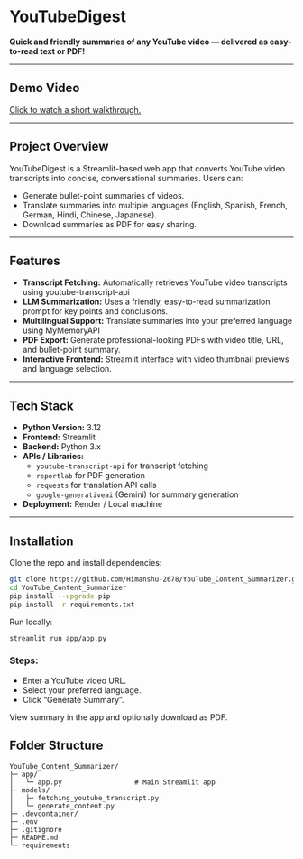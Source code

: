 # YouTubeDigest 

**Quick and friendly summaries of any YouTube video — delivered as easy-to-read text or PDF!**

---

## Demo Video

[Click to watch a short walkthrough.](https://www.youtube.com/watch?v=Zl2JTqAB68E)

---

## Project Overview

YouTubeDigest is a Streamlit-based web app that converts YouTube video transcripts into concise, conversational summaries. Users can:

- Generate bullet-point summaries of videos.
- Translate summaries into multiple languages (English, Spanish, French, German, Hindi, Chinese, Japanese).
- Download summaries as PDF for easy sharing.

---

## Features

- **Transcript Fetching:** Automatically retrieves YouTube video transcripts using youtube-transcript-api
- **LLM Summarization:** Uses a friendly, easy-to-read summarization prompt for key points and conclusions.
- **Multilingual Support:** Translate summaries into your preferred language using MyMemoryAPI
- **PDF Export:** Generate professional-looking PDFs with video title, URL, and bullet-point summary.
- **Interactive Frontend:** Streamlit interface with video thumbnail previews and language selection.

---

## Tech Stack

- **Python Version:** 3.12  
- **Frontend:** Streamlit  
- **Backend:** Python 3.x  
- **APIs / Libraries:**
  - `youtube-transcript-api` for transcript fetching  
  - `reportlab` for PDF generation  
  - `requests` for translation API calls  
  - `google-generativeai` (Gemini) for summary generation  
- **Deployment:** Render / Local machine  

---

## Installation

Clone the repo and install dependencies:

```bash
git clone https://github.com/Himanshu-2678/YouTube_Content_Summarizer.git
cd YouTube_Content_Summarizer
pip install --upgrade pip
pip install -r requirements.txt
```


Run locally:
```
streamlit run app/app.py
```

### Steps:

- Enter a YouTube video URL.
- Select your preferred language.
- Click “Generate Summary”.

View summary in the app and optionally download as PDF.

## Folder Structure
```
YouTube_Content_Summarizer/
├─ app/
│   └─ app.py                  # Main Streamlit app
├─ models/
│   ├─ fetching_youtube_transcript.py
│   └─ generate_content.py
├─ .devcontainer/
├─ .env
├─ .gitignore
├─ README.md
└─ requirements
```

